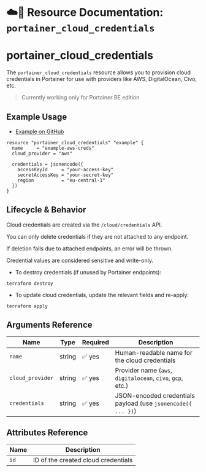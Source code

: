 # ☁️🔑 **Resource Documentation: `portainer_cloud_credentials`**

# portainer_cloud_credentials
The `portainer_cloud_credentials` resource allows you to provision cloud credentials in Portainer for use with providers like AWS, DigitalOcean, Civo, etc.

> Currently working only for Portainer BE edition

## Example Usage
- [Example on GitHub](https://github.com/portainer/terraform-provider-portainer/tree/main/examples/cloud_credentials)

```hcl
resource "portainer_cloud_credentials" "example" {
  name     = "example-aws-creds"
  cloud_provider = "aws"

  credentials = jsonencode({
    accessKeyId     = "your-access-key"
    secretAccessKey = "your-secret-key"
    region          = "eu-central-1"
  })
}
```
## Lifecycle & Behavior
Cloud credentials are created via the `/cloud/credentials` API.

You can only delete credentials if they are not attached to any endpoint.

If deletion fails due to attached endpoints, an error will be thrown.

Credential values are considered sensitive and write-only.

- To destroy credentials (if unused by Portainer endpoints):
```hcl
terraform destroy
```

- To update cloud credentials, update the relevant fields and re-apply:
```hcl
terraform apply
```

## Arguments Reference
| **Name**      | **Type** | **Required** | **Description**                                                            |
|---------------|----------|--------------|----------------------------------------------------------------------------|
| `name`        | string   | ✅ yes       | Human-readable name for the cloud credentials                             |
| `cloud_provider`| string   | ✅ yes       | Provider name (`aws`, `digitalocean`, `civo`, `gcp`, etc.)                |
| `credentials` | string   | ✅ yes       | JSON-encoded credentials payload (use `jsonencode({ ... })`)              |

## Attributes Reference
| Name | Description              |
|------|--------------------------|
| `id` | ID of the created cloud credentials     |
